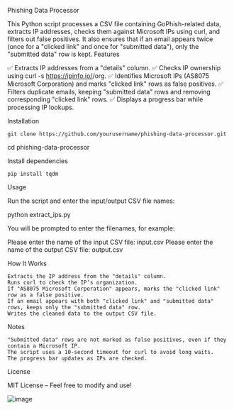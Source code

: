 Phishing Data Processor

This Python script processes a CSV file containing GoPhish-related data, extracts IP addresses, checks them against Microsoft IPs using curl, and filters out false positives. It also ensures that if an email appears twice (once for a "clicked link" and once for "submitted data"), only the "submitted data" row is kept.
Features

✅ Extracts IP addresses from a "details" column.
✅ Checks IP ownership using curl -s https://ipinfo.io/<IP>/org.
✅ Identifies Microsoft IPs (AS8075 Microsoft Corporation) and marks "clicked link" rows as false positives.
✅ Filters duplicate emails, keeping "submitted data" rows and removing corresponding "clicked link" rows.
✅ Displays a progress bar while processing IP lookups.

Installation


    git clone https://github.com/yourusername/phishing-data-processor.git

    
cd phishing-data-processor

Install dependencies

    pip install tqdm

Usage

Run the script and enter the input/output CSV file names:

python extract_ips.py

You will be prompted to enter the filenames, for example:

Please enter the name of the input CSV file: input.csv
Please enter the name of the output CSV file: output.csv


How It Works

    Extracts the IP address from the "details" column.
    Runs curl to check the IP’s organization.
    If "AS8075 Microsoft Corporation" appears, marks the "clicked link" row as a false positive.
    If an email appears with both "clicked link" and "submitted data" rows, keeps only the "submitted data" row.
    Writes the cleaned data to the output CSV file.

Notes

    "Submitted data" rows are not marked as false positives, even if they contain a Microsoft IP.
    The script uses a 10-second timeout for curl to avoid long waits.
    The progress bar updates as IPs are checked.

License

MIT License – Feel free to modify and use!



![image](https://github.com/user-attachments/assets/2b15d6b0-f073-48ed-906a-7b024a33e4e9)

